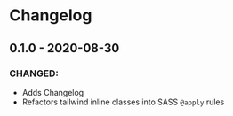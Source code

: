 # Changelog

## 0.1.0 - 2020-08-30
### CHANGED:
- Adds Changelog
- Refactors tailwind inline classes into SASS `@apply` rules

